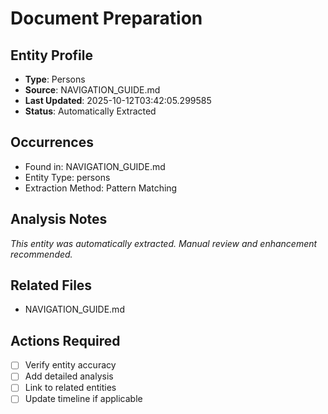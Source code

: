 # Document Preparation

## Entity Profile
- **Type**: Persons
- **Source**: NAVIGATION_GUIDE.md
- **Last Updated**: 2025-10-12T03:42:05.299585
- **Status**: Automatically Extracted

## Occurrences
- Found in: NAVIGATION_GUIDE.md
- Entity Type: persons
- Extraction Method: Pattern Matching

## Analysis Notes
*This entity was automatically extracted. Manual review and enhancement recommended.*

## Related Files
- NAVIGATION_GUIDE.md

## Actions Required
- [ ] Verify entity accuracy
- [ ] Add detailed analysis
- [ ] Link to related entities
- [ ] Update timeline if applicable
